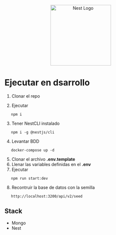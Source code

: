 <p align="center">
  <a href="http://nestjs.com/" target="blank"><img src="https://nestjs.com/img/logo-small.svg" width="200" alt="Nest Logo" /></a>
</p>

[circleci-image]: https://img.shields.io/circleci/build/github/nestjs/nest/master?token=abc123def456

[circleci-url]: https://circleci.com/gh/nestjs/nest

# Ejecutar en dsarrollo

1. Clonar el repo

2. Ejecutar

```
   npm i
```

3. Tener NestCLI instalado

```
   npm i -g @nestjs/cli
```

4. Levantar BDD

```
   docker-compose up -d
```

5. Clonar el archivo __.env.template__
6. Llenar las variables definidas en el __.env__
7. Ejecutar

```
   npm run start:dev
```

8. Recontruir la base de datos con la semilla

```
   http://localhost:3200/api/v2/seed
```

## Stack

* Mongo
* Nest
